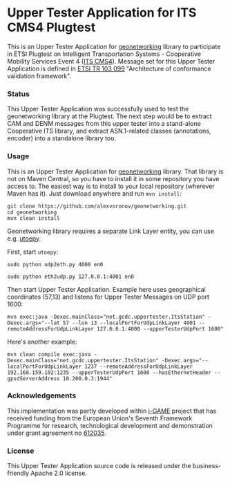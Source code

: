 # Upper Tester Application for ITS CMS4 Plugtest

This is an Upper Tester Application for [geonetworking](https://github.com/alexvoronov/geonetworking) library to participate in ETSI Plugtest on Intelligent Transportation Systems - Cooperative Mobility Services Event 4 ([ITS CMS4](http://www.etsi.org/news-events/events/846-plugtests-2015-itscms4)). Message set for this Upper Tester Application is defined in [ETSI TR 103 099](http://webapp.etsi.org/workprogram/Report_WorkItem.asp?WKI_ID=42425) "Architecture of conformance validation framework".

### Status

This Upper Tester Application was successfully used to test the geonetworking library at the Plugtest. The next step would be to extract CAM and DENM messages from this upper tester into a stand-alone Cooperative ITS library, and extract ASN.1-related classes (annotations, encoder) into a standalone library too.

### Usage
This is an Upper Tester Application for [geonetworking](https://github.com/alexvoronov/geonetworking) library. That library is not on Maven Central, so you have to install it in some repository you have access to. The easiest way is to install to your local repository (wherever Maven has it). Just download anywhere and run `mvn install`:

```
git clone https://github.com/alexvoronov/geonetworking.git
cd geonetworking
mvn clean install
```

Geonetworking library requires a separate Link Layer entity, you can use e.g. [utoepy](https://github.com/alexvoronov/utoepy).

First, start `utoepy`:

```
sudo python udp2eth.py 4000 en0

sudo python eth2udp.py 127.0.0.1:4001 en0
```

Then start Upper Tester Application. Example here uses geographical coordinates (57,13) and listens for Upper Tester Messages on UDP port 1600:

```
mvn exec:java -Dexec.mainClass="net.gcdc.uppertester.ItsStation" -Dexec.args="--lat 57 --lon 13 --localPortForUdpLinkLayer 4001 --remoteAddressForUdpLinkLayer 127.0.0.1:4000 --upperTesterUdpPort 1600"
```

Here's another example:

```
mvn clean compile exec:java -Dexec.mainClass="net.gcdc.uppertester.ItsStation" -Dexec.args="--localPortForUdpLinkLayer 1237 --remoteAddressForUdpLinkLayer 192.168.159.102:1235 --upperTesterUdpPort 1600 --hasEthernetHeader --gpsdServerAddress 10.200.0.3:1944"
```

### Acknowledgements
This implementation was partly developed within [i-GAME](http://gcdc.net/i-game) project that has received funding from the European Union's Seventh Framework Programme for research, technological development and demonstration under grant agreement no [612035](http://cordis.europa.eu/project/rcn/110506_en.html).


### License

This Upper Tester Application source code is released under the business-friendly Apache 2.0 license.
